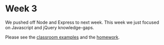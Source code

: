 # Week 3

We pushed off Node and Express to next week.  This week we just focused on Javascript and jQuery knowledge-gaps.

Please see the [classroom examples](classroom.md) and the [homework](homework.md).
